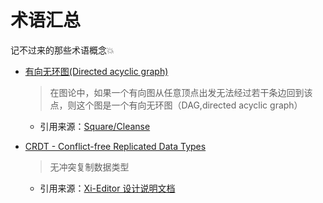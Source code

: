 # 术语汇总

记不过来的那些术语概念💥


- [有向无环图(Directed acyclic graph)](https://zh.wikipedia.org/wiki/%E6%9C%89%E5%90%91%E6%97%A0%E7%8E%AF%E5%9B%BE)

    > 在图论中，如果一个有向图从任意顶点出发无法经过若干条边回到该点，则这个图是一个有向无环图（DAG,directed acyclic graph）

    - 引用来源：[Square/Cleanse](https://github.com/square/Cleanse#using-cleanse)

- [CRDT - Conflict-free Replicated Data Types](https://arxiv.org/pdf/1805.06358.pdf)
    
    > 无冲突复制数据类型
    
    - 引用来源：[Xi-Editor 设计说明文档](https://xi-editor.io/docs/crdt.html)
